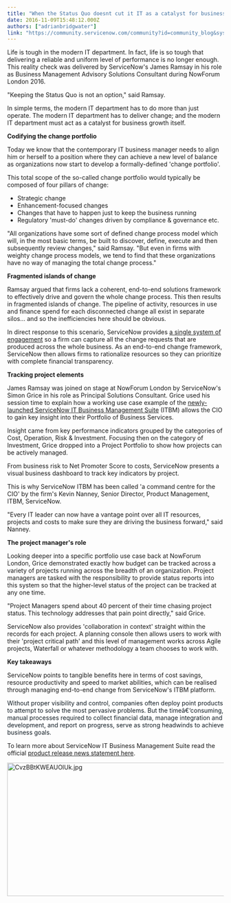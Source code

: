 ```yaml
---
title: "When the Status Quo doesnt cut it IT as a catalyst for business growth"
date: 2016-11-09T15:48:12.000Z
authors: ["adrianbridgwater"]
link: "https://community.servicenow.com/community?id=community_blog&sys_id=8dcc2265dbd0dbc01dcaf3231f961913"
---
```

<p>Life is tough in the modern IT department. In fact, life is so tough that delivering a reliable and uniform level of performance is no longer enough. This reality check was delivered by ServiceNow's James Ramsay in his role as Business Management Advisory Solutions Consultant during NowForum London 2016.</p><p></p><p>"Keeping the Status Quo is not an option," said Ramsay. </p><p></p><p>In simple terms, the modern IT department has to do more than just operate. The modern IT department has to deliver change; and the modern IT department must act as a catalyst for business growth itself.</p><p></p><p><strong>Codifying the change portfolio</strong></p><p></p><p>Today we know that the contemporary IT business manager needs to align him or herself to a position where they can achieve a new level of balance as organizations now start to develop a formally-defined 'change portfolio'. </p><p></p><p>This total scope of the so-called change portfolio would typically be composed of four pillars of change:</p><p></p><ul style="list-style-type: disc;"><li>Strategic change</li><li>Enhancement-focused changes</li><li>Changes that have to happen just to keep the business running</li><li>Regulatory 'must-do' changes driven by compliance &amp; governance etc.</li></ul><p></p><p>"All organizations have some sort of defined change process model which will, in the most basic terms, be built to discover, define, execute and then subsequently review changes," said Ramsay. "But even in firms with weighty change process models, we tend to find that these organizations have no way of managing the total change process."</p><p></p><p><strong>Fragmented islands of change</strong></p><p></p><p>Ramsay argued that firms lack a coherent, end-to-end solutions framework to effectively drive and govern the whole change process. This then results in fragmented islands of change. The pipeline of activity, resources in use and finance spend for each disconnected change all exist in separate silos… and so the inefficiencies here should be obvious.</p><p></p><p>In direct response to this scenario, ServiceNow provides <a title="w.servicenow.com/products/business-management.html" href="http://www.servicenow.com/products/business-management.html">a single system of engagement</a> so a firm can capture all the change requests that are produced across the whole business. As an end-to-end change framework, ServiceNow then allows firms to rationalize resources so they can prioritize with complete financial transparency. </p><p><strong> </strong></p><p><strong>Tracking project elements</strong></p><p></p><p>James Ramsay was joined on stage at NowForum London by ServiceNow's Simon Grice in his role as Principal Solutions Consultant. Grice used his session time to explain how a working use case example of the <a title="" _jive_internal="true" href="/community?id=community_blog&sys_id=c06d6a29dbd0dbc01dcaf3231f96191e">newly-launched ServiceNow IT Business Management Suite</a> (ITBM) allows the CIO to gain key insight into their Portfolio of Business Services. </p><p></p><p>Insight came from key performance indicators grouped by the categories of Cost, Operation, Risk &amp; Investment. Focusing then on the category of Investment, Grice dropped into a Project Portfolio to show how projects can be actively managed. </p><p></p><p>From business risk to Net Promoter Score to costs, ServiceNow presents a visual business dashboard to track key indicators by project. </p><p></p><p>This is why ServiceNow ITBM has been called 'a command centre for the CIO' by the firm's Kevin Nanney, Senior Director, Product Management, ITBM, ServiceNow. </p><p></p><p>"Every IT leader can now have a vantage point over all IT resources, projects and costs to make sure they are driving the business forward," said Nanney.</p><p></p><p><strong>The project manager's role</strong></p><p></p><p>Looking deeper into a specific portfolio use case back at NowForum London, Grice demonstrated exactly how budget can be tracked across a variety of projects running across the breadth of an organization. Project managers are tasked with the responsibility to provide status reports into this system so that the higher-level status of the project can be tracked at any one time.</p><p></p><p>"Project Managers spend about 40 percent of their time chasing project status. This technology addresses that pain point directly," said Grice.</p><p></p><p>ServiceNow also provides 'collaboration in context' straight within the records for each project. A planning console then allows users to work with their 'project critical path' and this level of management works across Agile projects, Waterfall or whatever methodology a team chooses to work with.</p><p></p><p><strong>Key takeaways </strong></p><p></p><p>ServiceNow points to tangible benefits here in terms of cost savings, resource productivity and speed to market abilities, which can be realised through managing end-to-end change from ServiceNow's ITBM platform.</p><p></p><p><span style="color: #111c24; background: white;">Without proper visibility and control, companies often deploy point products to attempt to solve the most pervasive problems. But the timeâ€‘consuming, manual processes required to collect financial data, manage integration and development, and report on progress, serve as strong headwinds to achieve business goals.</span></p><p></p><p>To learn more about ServiceNow IT Business Management Suite read the official <a title="w.servicenow.com/company/media/press-room/servicenow-launches-business-command-center-for-cios.html" href="http://www.servicenow.com/company/media/press-room/servicenow-launches-business-command-center-for-cios.html">product release news statement here</a>.</p><p></p><p></p><p></p><p> <img  alt="CvzBBtKWEAUOlUk.jpg" class="image-1 jive-image" src="7fd721c2db5053043eb27a9e0f96198a.iix" style="width: 620px; height: 310px;"/></p>
